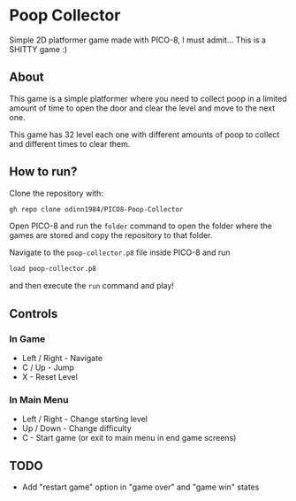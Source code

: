 # Poop Collector
Simple 2D platformer game made with PICO-8, I must admit... This is a SHITTY game :)

## About
This game is a simple platformer where you need to collect poop in a limited amount of time to open the door and clear the level and move to the next one.

This game has 32 level each one with different amounts of poop to collect and different times to clear them.

## How to run?
Clone the repository with:
```bash
gh repo clone odinn1984/PICO8-Poop-Collector
```

Open PICO-8 and run the `folder` command to open the folder where the games are stored and copy the repository to that folder.

Navigate to the `poop-collector.p8` file inside PICO-8 and run 
```bash
load poop-collector.p8
``` 
and then execute the `run` command and play!

## Controls

### In Game
* Left / Right - Navigate
* C / Up - Jump
* X - Reset Level

### In Main Menu
* Left / Right - Change starting level
* Up / Down - Change difficulty
* C - Start game (or exit to main menu in end game screens)

## TODO
* Add "restart game" option in "game over" and "game win" states
